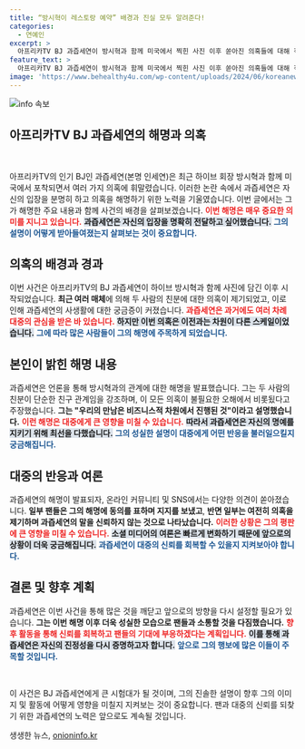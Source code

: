 ```yaml
---
title: “방시혁이 레스토랑 예약” 배경과 진실 모두 알려준다!
categories:
  - 연예인
excerpt: >
  아프리카TV BJ 과즙세연이 방시혁과 함께 미국에서 찍힌 사진 이후 쏟아진 의혹들에 대해 직접 해명했습니다. 진실을 알고 싶다면 클릭하세요!
feature_text: >
  아프리카TV BJ 과즙세연이 방시혁과 함께 미국에서 찍힌 사진 이후 쏟아진 의혹들에 대해 직접 해명했습니다. 진실을 알고 싶다면 클릭하세요!
image: 'https://www.behealthy4u.com/wp-content/uploads/2024/06/koreanews.jpg'
---
```


<p><img src="https://www.behealthy4u.com/wp-content/uploads/2024/06/koreanews.jpg" alt="info 속보" /></p>

<h2 data-ke-size="size26">아프리카TV BJ 과즙세연의 해명과 의혹</h2>

<p data-ke-size="size16">&nbsp;</p>

<p>아프리카TV의 인기 BJ인 과즙세연(본명 인세연)은 최근 하이브 회장 방시혁과 함께 미국에서 포착되면서 여러 가지 의혹에 휘말렸습니다. 이러한 논란 속에서 과즙세연은 자신의 입장을 분명히 하고 의혹을 해명하기 위한 노력을 기울였습니다. 이번 글에서는 그가 해명한 주요 내용과 함께 사건의 배경을 살펴보겠습니다. <b><span style="color: #ee2323;">이번 해명은 매우 중요한 의미를 지니고 있습니다.</span></b> <b><span style="background-color: #21538527;">과즙세연은 자신의 입장을 명확히 전달하고 싶어했습니다.</span></b> <b><span style="color: #1a5490;">그의 설명이 어떻게 받아들여졌는지 살펴보는 것이 중요합니다.</span></b></p>

<h2>의혹의 배경과 경과</h2>

<p>이번 사건은 아프리카TV의 BJ 과즙세연이 하이브 방시혁과 함께 사진에 담긴 이후 시작되었습니다. <b>최근 여러 매체</b>에 의해 두 사람의 친분에 대한 의혹이 제기되었고, 이로 인해 과즙세연의 사생활에 대한 궁금증이 커졌습니다. <b><span style="color: #ee2323;">과즙세연은 과거에도 여러 차례 대중의 관심을 받은 바 있습니다.</span></b> <b><span style="background-color: #21538527;">하지만 이번 의혹은 이전과는 차원이 다른 스케일이었습니다.</span></b> <b><span style="color: #1a5490;">그에 따라 많은 사람들이 그의 해명에 주목하게 되었습니다.</span></b></p>

<h2>본인이 밝힌 해명 내용</h2>

<p>과즙세연은 언론을 통해 방시혁과의 관계에 대한 해명을 발표했습니다. 그는 두 사람의 친분이 단순한 친구 관계임을 강조하며, 이 모든 의혹이 불필요한 오해에서 비롯됬다고 주장했습니다. <b>그는 "우리의 만남은 비즈니스적 차원에서 진행된 것"이라고 설명했습니다.</b> <b><span style="color: #ee2323;">이런 해명은 대중에게 큰 영향을 미칠 수 있습니다.</span></b> <b><span style="background-color: #21538527;">따라서 과즙세연은 자신의 명예를 지키기 위해 최선을 다했습니다.</span></b> <b><span style="color: #1a5490;">그의 성실한 설명이 대중에게 어떤 반응을 불러일으킬지 궁금해집니다.</span></b></p>

<h2>대중의 반응과 여론</h2>

<p>과즙세연의 해명이 발표되자, 온라인 커뮤니티 및 SNS에서는 다양한 의견이 쏟아졌습니다. <b>일부 팬들은 그의 해명에 동의를 표하며 지지를 보냈고</b>, <b>반면 일부는 여전히 의혹을 제기하며 과즙세연의 말을 신뢰하지 않는 것으로 나타났습니다.</b> <b><span style="color: #ee2323;">이러한 상황은 그의 평판에 큰 영향을 미칠 수 있습니다.</span></b> <b><span style="background-color: #21538527;">소셜 미디어의 여론은 빠르게 변화하기 때문에 앞으로의 상황이 더욱 궁금해집니다.</span></b> <b><span style="color: #1a5490;">과즙세연이 대중의 신뢰를 회복할 수 있을지 지켜보아야 합니다.</span></b></p>

<h2>결론 및 향후 계획</h2>

<p>과즙세연은 이번 사건을 통해 많은 것을 깨닫고 앞으로의 방향을 다시 설정할 필요가 있습니다. <b>그는 이번 해명 이후 더욱 성실한 모습으로 팬들과 소통할 것을 다짐했습니다.</b> <b><span style="color: #ee2323;">향후 활동을 통해 신뢰를 회복하고 팬들의 기대에 부응하겠다는 계획입니다.</span></b> <b><span style="background-color: #21538527;">이를 통해 과즙세연은 자신의 진정성을 다시 증명하고자 합니다.</span></b> <b><span style="color: #1a5490;">앞으로 그의 행보에 많은 이들이 주목할 것입니다.</span></b></p>

<p data-ke-size="size16">&nbsp;</p>

<p>이 사건은 BJ 과즙세연에게 큰 시험대가 될 것이며, 그의 진솔한 설명이 향후 그의 이미지 및 활동에 어떻게 영향을 미칠지 지켜보는 것이 중요합니다. 팬과 대중의 신뢰를 되찾기 위한 과즙세연의 노력은 앞으로도 계속될 것입니다.</p>
생생한 뉴스, <a href="https://onioninfo.kr" rel="dofollow">onioninfo.kr</a>


